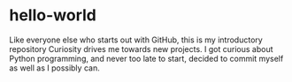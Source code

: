 # hello-world
Like everyone else who starts out with GitHub, this is my introductory repository
Curiosity drives me towards new projects. I got curious about Python programming, and never too late to start, decided to commit myself as well as I possibly can.
